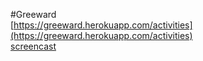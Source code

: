 #Greeward    
[https://greeward.herokuapp.com/activities](https://greeward.herokuapp.com/activities)    
[screencast](https://vimeo.com/273496190)    